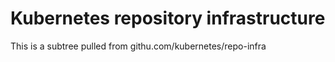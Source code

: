 # Kubernetes repository infrastructure

This is a subtree pulled from githu.com/kubernetes/repo-infra
